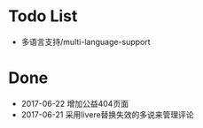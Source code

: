 # Todo List

- 多语言支持/multi-language-support


# Done

- 2017-06-22 增加公益404页面
- 2017-06-21 采用livere替换失效的多说来管理评论

